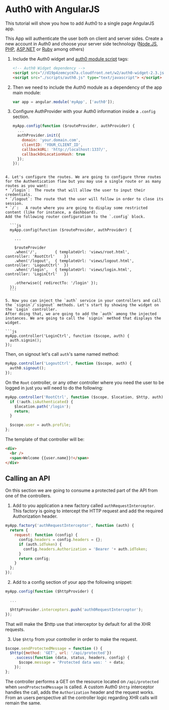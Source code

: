 # Auth0 with AngularJS

This tutorial will show you how to add Auth0 to a single page AngularJS app.

This App will authenticate the user both on client and server sides. Create a new account in Auth0 and choose your server side technology ([Node.JS](https://docs.auth0.com/nodeapi-tutorial), [PHP](https://docs.auth0.com/phpapi-tutorial), [ASP.NET](https://docs.auth0.com/aspnetwebapi-tutorial) or [Ruby](https://docs.auth0.com/rubyapi-tutorial) among others)

1. Include the Auth0 widget and [auth0 module script](/app/scripts/auth0.js) tags:
    ```html
    <!-- Auth0 Widget dependency -->
    <script src="//d19p4zemcycm7a.cloudfront.net/w2/auth0-widget-2.3.js" type="text/javascript"> </script>
    <script src="./scripts/auth0.js" type="text/javascript"> </script>
    ```

2. Then we need to include the Auth0 module as a dependency of the app main module:
    ```js
    var app = angular.module('myApp', ['auth0']);
    ```

3. Configure AuthProvider with your Auth0 information inside a `.config` section.
    ```js
    myApp.config(function ($routeProvider, authProvider) {
      ...
      authProvider.init({
        domain: 'your.domain.com',
        clientID: 'YOUR_CLIENT_ID',
        callbackURL: 'http://localhost:1337/',
        callbackOnLocationHash: true
      });
    });
  ```

4. Let's configure the routes. We are going to configure three routes for the Authentication flow but you may use a single route or as many routes as you want:
 * `/login`:  The route that will allow the user to input their credentials.
 * `/logout`: The route that the user will follow in order to close its session.
 * `/`:   A route where you are going to display some restricted content (like for instance, a dashboard).
Add the following router configuration to the `.config` block.  

    ```js
    myApp.config(function ($routeProvider, authProvider) {
    
      ...
    
      $routeProvider
      .when('/',        { templateUrl: 'views/root.html',     controller: 'RootCtrl'    })
      .when('/logout',  { templateUrl: 'views/logout.html',   controller: 'LogoutCtrl'  })
      .when('/login',   { templateUrl: 'views/login.html',    controller: 'LoginCtrl'   })
    
      .otherwise({ redirectTo: '/login' });
    });
    ```

5. Now you can inject the `auth` service in your controllers and call the `signin`/`signout` methods. Let's start by showing the widget on the `Login` controller.
After doing that, we are going to add the `auth` among the injected instances. We are going to call the `signin` method that displays the widget.

  ```js
  myApp.controller('LoginCtrl', function ($scope, auth) {
    auth.signin();
  });
  ```

  Then, on signout let's call `auth`'s same named method:

  ```js
  myApp.controller('LogoutCtrl', function ($scope, auth) {
    auth0.signout();
  });
  ```
  
  On the `Root` controller, or any other controller where you need the user to be logged in just you will need to do the following:

  ```js
  myApp.controller('RootCtrl', function ($scope, $location, $http, auth) {
    if (!auth.isAuthenticated) {
      $location.path('/login');
      return;
    }
  
    $scope.user = auth.profile;
  };
  ```
  The template of that controller will be:
  ```html
  <div>
    <br />
    <span>Welcome {{user.name}}!</span>
  </div>
  ```

## Calling an API
On this section we are going to consume a protected part of the API from one of the controllers.


1. Add to you application a new factory called `authRequestInterceptor`. This factory is going to intercept the HTTP request and add the required Authorization header.
  ```js
  myApp.factory('authRequestInterceptor', function (auth) {
    return {
      request: function (config) {
        config.headers = config.headers = {};
        if (auth.idToken) {
          config.headers.Authorization = 'Bearer '+ auth.idToken;
        }
        return config;
      }
    };
  });
  ```

2. Add to a config section of your app the following snippet:
  ```js
  myApp.config(function ($httpProvider) {
  
    ...
  
    $httpProvider.interceptors.push('auth0RequestInterceptor');
  });
  ```
That will make the $http use that interceptor by default for all the XHR requests.

3. Use `$http` from your controller in order to make the request.
  ```js
  $scope.sendProtectedMessage = function () {
    $http({method: 'GET', url: '/api/protected'})
      .success(function (data, status, headers, config) {
        $scope.message = 'Protected data was: ' + data;
      });
  };
  ```

The controller performs a GET on the resource located on `/api/protected` when `sendProtectedMessage` is called. A custom Auth0 `$http` interceptor handles the call, adds the `Authorization` header and the request works. From an users perspective all the controller logic regarding XHR calls will remain the same.
